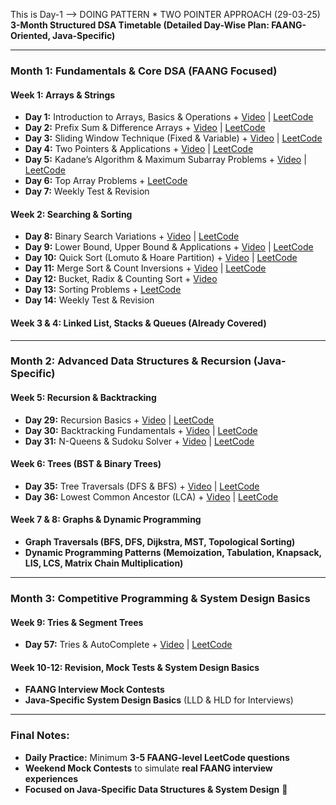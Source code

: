 This is Day-1 --> DOING PATTERN * TWO POINTER APPROACH (29-03-25)
**3-Month Structured DSA Timetable (Detailed Day-Wise Plan: FAANG-Oriented, Java-Specific)**

---

### **Month 1: Fundamentals & Core DSA (FAANG Focused)**
#### **Week 1: Arrays & Strings**
- **Day 1:** Introduction to Arrays, Basics & Operations + [Video](https://www.youtube.com/watch?v=WQoB2z67hvY) | [LeetCode](https://leetcode.com/problems/two-sum/)
- **Day 2:** Prefix Sum & Difference Arrays + [Video](https://www.youtube.com/watch?v=6Gv8vg0kcHc) | [LeetCode](https://leetcode.com/problems/range-sum-query-immutable/)
- **Day 3:** Sliding Window Technique (Fixed & Variable) + [Video](https://www.youtube.com/watch?v=3IETreEybaA) | [LeetCode](https://leetcode.com/problems/longest-substring-without-repeating-characters/)
- **Day 4:** Two Pointers & Applications + [Video](https://www.youtube.com/watch?v=CpZh4eF8QBw) | [LeetCode](https://leetcode.com/problems/container-with-most-water/)
- **Day 5:** Kadane’s Algorithm & Maximum Subarray Problems + [Video](https://www.youtube.com/watch?v=86CQq3pKSUw) | [LeetCode](https://leetcode.com/problems/maximum-subarray/)
- **Day 6:** Top Array Problems + [LeetCode](https://leetcode.com/list/xy4kts4j)
- **Day 7:** Weekly Test & Revision

#### **Week 2: Searching & Sorting**
- **Day 8:** Binary Search Variations + [Video](https://www.youtube.com/watch?v=6zhGS79oQ4k) | [LeetCode](https://leetcode.com/problems/search-in-rotated-sorted-array/)
- **Day 9:** Lower Bound, Upper Bound & Applications + [Video](https://www.youtube.com/watch?v=EutgaZcVYtA) | [LeetCode](https://leetcode.com/problems/find-first-and-last-position-of-element-in-sorted-array/)
- **Day 10:** Quick Sort (Lomuto & Hoare Partition) + [Video](https://www.youtube.com/watch?v=Hoixgm4-P4M) | [LeetCode](https://leetcode.com/problems/kth-largest-element-in-an-array/)
- **Day 11:** Merge Sort & Count Inversions + [Video](https://www.youtube.com/watch?v=cVZMah9kEjI) | [LeetCode](https://leetcode.com/problems/sort-an-array/)
- **Day 12:** Bucket, Radix & Counting Sort + [Video](https://www.youtube.com/watch?v=pEJiGC-ObQE)
- **Day 13:** Sorting Problems + [LeetCode](https://leetcode.com/list/3pknn6v4)
- **Day 14:** Weekly Test & Revision

#### **Week 3 & 4: Linked List, Stacks & Queues** (Already Covered)

---

### **Month 2: Advanced Data Structures & Recursion (Java-Specific)**
#### **Week 5: Recursion & Backtracking**
- **Day 29:** Recursion Basics + [Video](https://www.youtube.com/watch?v=ngCos392W4w) | [LeetCode](https://leetcode.com/problems/powx-n/)
- **Day 30:** Backtracking Fundamentals + [Video](https://www.youtube.com/watch?v=DKCbsiDBN6c) | [LeetCode](https://leetcode.com/problems/permutations/)
- **Day 31:** N-Queens & Sudoku Solver + [Video](https://www.youtube.com/watch?v=xFv_Hl4B83A) | [LeetCode](https://leetcode.com/problems/n-queens/)

#### **Week 6: Trees (BST & Binary Trees)**
- **Day 35:** Tree Traversals (DFS & BFS) + [Video](https://www.youtube.com/watch?v=QfJsau0ItOY) | [LeetCode](https://leetcode.com/problems/binary-tree-level-order-traversal/)
- **Day 36:** Lowest Common Ancestor (LCA) + [Video](https://www.youtube.com/watch?v=13m9ZCB8gjw) | [LeetCode](https://leetcode.com/problems/lowest-common-ancestor-of-a-binary-tree/)

#### **Week 7 & 8: Graphs & Dynamic Programming**
- **Graph Traversals (BFS, DFS, Dijkstra, MST, Topological Sorting)**
- **Dynamic Programming Patterns (Memoization, Tabulation, Knapsack, LIS, LCS, Matrix Chain Multiplication)**

---

### **Month 3: Competitive Programming & System Design Basics**
#### **Week 9: Tries & Segment Trees**
- **Day 57:** Tries & AutoComplete + [Video](https://www.youtube.com/watch?v=AXjmTQ8LEoI) | [LeetCode](https://leetcode.com/problems/implement-trie-prefix-tree/)

#### **Week 10-12: Revision, Mock Tests & System Design Basics**
- **FAANG Interview Mock Contests**
- **Java-Specific System Design Basics** (LLD & HLD for Interviews)

---

### **Final Notes:**
- **Daily Practice:** Minimum **3-5 FAANG-level LeetCode questions**
- **Weekend Mock Contests** to simulate **real FAANG interview experiences**
- **Focused on Java-Specific Data Structures & System Design** 🚀

